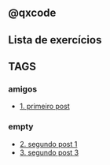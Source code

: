 ## @qxcode

## Lista de exercícios 

## TAGS


### amigos

- [1. primeiro post](../base/000/Readme.md#qxcode)

### empty

- [2. segundo post 1](../base/001/Readme.md#qxcode)
- [3. segundo post 3](../base/002/Readme.md#qxcode)
